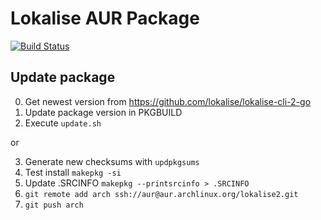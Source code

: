 # Lokalise AUR Package
[![Build Status](https://travis-ci.com/famoser/lokalise2-aur.svg?branch=master)](https://travis-ci.com/famoser/lokalise2-aur)

## Update package

0. Get newest version from https://github.com/lokalise/lokalise-cli-2-go
1. Update package version in PKGBUILD
2. Execute `update.sh`

or 

3. Generate new checksums with `updpkgsums`
4. Test install `makepkg -si`
5. Update .SRCINFO `makepkg --printsrcinfo > .SRCINFO`
6. `git remote add arch ssh://aur@aur.archlinux.org/lokalise2.git`
7. `git push arch`
